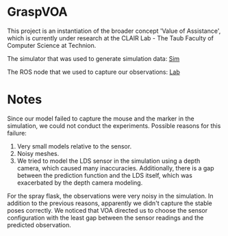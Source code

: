 # GraspVOA

This project is an instantiation of the broader concept 'Value of Assistance', which is currently under research at the CLAIR Lab - The Taub Faculty of Computer Science at Technion.

The simulator that was used to generate simulation data:
[Sim](https://github.com/yuvalgos/grasp_voa_simulator)

The ROS node that we used to capture our observations:
[Lab](https://github.com/masarwy-m/grasp_voa)

# Notes

Since our model failed to capture the mouse and the marker in the simulation, we could not conduct the experiments. Possible reasons for this failure:
1. Very small models relative to the sensor.
2. Noisy meshes.
3. We tried to model the LDS sensor in the simulation using a depth camera, which caused many inaccuracies. Additionally, there is a gap between the prediction function and the LDS itself, which was exacerbated by the depth camera modeling.

For the spray flask, the observations were very noisy in the simulation. In addition to the previous reasons, apparently we didn't capture the stable poses correctly. We noticed that VOA directed us to choose the sensor configuration with the least gap between the sensor readings and the predicted observation.
